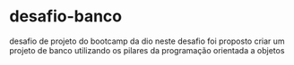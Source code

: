# desafio-banco
desafio de projeto do bootcamp da dio
neste desafio foi proposto criar um projeto de banco utilizando os pilares da programação orientada a objetos
